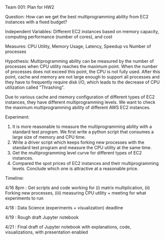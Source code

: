 Team 001: Plan for HW2

Question: How can we get the best multiprogramming ability from EC2 instances with a fixed budget? 

Independent Variables: Different EC2 instances based on memory capacity, computing performance (number of cores), and cost

Measures: CPU Utility, Memory Usage, Latency, Speedup vs Number of processes

Hypothesis: Multiprogramming ability can be measured by the number of processes when CPU utility reaches the maximum point. When the number of processes does not exceed this point, the CPU is not fully used. After this point, cache and memory are not large enough to support all processes and they have to frequently require disk I/O, which leads to the decrease of CPU utilization called "Thrashing". 

Due to various cache and memory configuration of different types of EC2 instances, they have different multiprogramming levels. We want to check the maximum multiprogramming ability of different AWS EC2 instances.

Experiment: 
1. It is more reasonable to measure the multiprogramming ability with a standard test program. We first write a python script that consumes a large size of memory and CPU time.
2. Write a driver script which keeps forking new processes with the standard test program and measure the CPU utility at the same time. 
3. Get the multiprogramming level curve for different types of EC2 instances. 
4. Compared the spot prices of EC2 instances and their multiprogramming levels. Conclude which one is attractive at a reasonable price. 

Timeline:

4/16 8pm : Get scripts and code working for (i) matrix multiplication, (ii) Forking new processes, (iii) measuring CPU utility + meeting for what experiments to run 

4/18 : Data Science (experiments + visualization) deadline

4/19 : Rough draft Jupyter notebook

4/21 : Final draft of Jupyter notebook with explanations, code, visualizations, with presentation enabled
